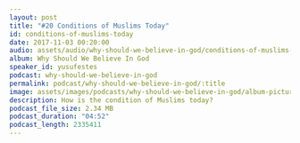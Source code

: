 ```yaml
---
layout: post
title: "#20 Conditions of Muslims Today"
id: conditions-of-muslims-today
date: 2017-11-03 00:20:00
audio: assets/audio/why-should-we-believe-in-god/conditions-of-muslims-today.mp3
album: Why Should We Believe In God
speaker_id: yusufestes
podcast: why-should-we-believe-in-god
permalink: podcast/why-should-we-believe-in-god/:title
image: assets/images/podcasts/why-should-we-believe-in-god/album-picture-small.jpg
description: How is the condition of Muslims today?
podcast_file_size: 2.34 MB
podcast_duration: "04:52"
podcast_length: 2335411
---
```

